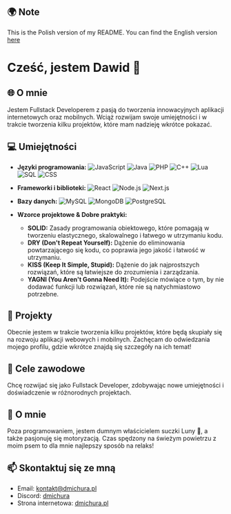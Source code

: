 ## 🌍 Note

This is the Polish version of my README. You can find the English version [here](README.en.md)

# Cześć, jestem Dawid 👋

## 🌐 O mnie

Jestem Fullstack Developerem z pasją do tworzenia innowacyjnych aplikacji internetowych oraz mobilnych. Wciąż rozwijam swoje umiejętności i w trakcie tworzenia kilku projektów, które mam nadzieję wkrótce pokazać.

## 💻 Umiejętności

- **Języki programowania:**
  ![JavaScript](https://img.shields.io/badge/JavaScript-f7df1e?style=flat-square&logo=javascript&logoColor=black)
  ![Java](https://img.shields.io/badge/Java-007396?style=flat-square&logo=java&logoColor=white)
  ![PHP](https://img.shields.io/badge/PHP-777BB4?style=flat-square&logo=php&logoColor=white)
  ![C++](https://img.shields.io/badge/C%2B%2B-00599C?style=flat-square&logo=c%2B%2B&logoColor=white)
  ![Lua](https://img.shields.io/badge/Lua-2C2D72?style=flat-square&logo=lua&logoColor=white)
  ![SQL](https://img.shields.io/badge/SQL-003B2F?style=flat-square&logo=mysql&logoColor=white)
  ![CSS](https://img.shields.io/badge/CSS-1572B6?style=flat-square&logo=css3&logoColor=white)

- **Frameworki i biblioteki:**
  ![React](https://img.shields.io/badge/React-61DAFB?style=flat-square&logo=react&logoColor=black)
  ![Node.js](https://img.shields.io/badge/Node.js-8CC84B?style=flat-square&logo=node.js&logoColor=white)
  ![Next.js](https://img.shields.io/badge/Next.js-000000?style=flat-square&logo=next.js&logoColor=white)

- **Bazy danych:**
  ![MySQL](https://img.shields.io/badge/MySQL-005C99?style=flat-square&logo=mysql&logoColor=white)
  ![MongoDB](https://img.shields.io/badge/MongoDB-47A248?style=flat-square&logo=mongodb&logoColor=white)
  ![PostgreSQL](https://img.shields.io/badge/PostgreSQL-4169E1?style=flat-square&logo=postgresql&logoColor=white)

- **Wzorce projektowe & Dobre praktyki:**
  - **SOLID:** Zasady programowania obiektowego, które pomagają w tworzeniu elastycznego, skalowalnego i łatwego w utrzymaniu kodu.
  - **DRY (Don't Repeat Yourself):** Dążenie do eliminowania powtarzającego się kodu, co poprawia jego jakość i łatwość w utrzymaniu.
  - **KISS (Keep It Simple, Stupid):** Dążenie do jak najprostszych rozwiązań, które są łatwiejsze do zrozumienia i zarządzania.
  - **YAGNI (You Aren't Gonna Need It):** Podejście mówiące o tym, by nie dodawać funkcji lub rozwiązań, które nie są natychmiastowo potrzebne.

## 🚀 Projekty

Obecnie jestem w trakcie tworzenia kilku projektów, które będą skupiały się na rozwoju aplikacji webowych i mobilnych. Zachęcam do odwiedzania mojego profilu, gdzie wkrótce znajdą się szczegóły na ich temat!

## 🎯 Cele zawodowe

Chcę rozwijać się jako Fullstack Developer, zdobywając nowe umiejętności i doświadczenie w różnorodnych projektach.

## 🐾 O mnie

Poza programowaniem, jestem dumnym właścicielem suczki Luny 🐶, a także pasjonuję się motoryzacją. Czas spędzony na świeżym powietrzu z moim psem to dla mnie najlepszy sposób na relaks!

## 📫 Skontaktuj się ze mną

- Email: kontakt@dmichura.pl
- Discord: [dmichura](https://discordapp.com/users/338289246475517963)
- Strona internetowa: [dmichura.pl](https://dmichura.pl)
<!-- - LinkedIn: [Twój profil LinkedIn](link_do_linkedin) -->

<!--
**dmichura/dmichura** is a ✨ _special_ ✨ repository because its `README.md` (this file) appears on your GitHub profile.

Here are some ideas to get you started:

- 🔭 I’m currently working on ...
- 🌱 I’m currently learning ...
- 👯 I’m looking to collaborate on ...
- 🤔 I’m looking for help with ...
- 💬 Ask me about ...
- 📫 How to reach me: ...
- 😄 Pronouns: ...
- ⚡ Fun fact: ...
-->
